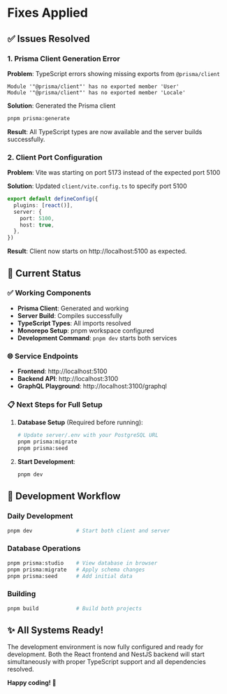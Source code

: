 # Fixes Applied

## ✅ Issues Resolved

### 1. Prisma Client Generation Error
**Problem**: TypeScript errors showing missing exports from `@prisma/client`
```
Module '"@prisma/client"' has no exported member 'User'
Module '"@prisma/client"' has no exported member 'Locale'
```

**Solution**: Generated the Prisma client
```bash
pnpm prisma:generate
```

**Result**: All TypeScript types are now available and the server builds successfully.

### 2. Client Port Configuration
**Problem**: Vite was starting on port 5173 instead of the expected port 5100

**Solution**: Updated `client/vite.config.ts` to specify port 5100
```typescript
export default defineConfig({
  plugins: [react()],
  server: {
    port: 5100,
    host: true,
  },
})
```

**Result**: Client now starts on http://localhost:5100 as expected.

## 🚀 Current Status

### ✅ Working Components
- **Prisma Client**: Generated and working
- **Server Build**: Compiles successfully
- **TypeScript Types**: All imports resolved
- **Monorepo Setup**: pnpm workspace configured
- **Development Command**: `pnpm dev` starts both services

### 🌐 Service Endpoints
- **Frontend**: http://localhost:5100
- **Backend API**: http://localhost:3100
- **GraphQL Playground**: http://localhost:3100/graphql

### 📋 Next Steps for Full Setup

1. **Database Setup** (Required before running):
   ```bash
   # Update server/.env with your PostgreSQL URL
   pnpm prisma:migrate
   pnpm prisma:seed
   ```

2. **Start Development**:
   ```bash
   pnpm dev
   ```

## 🔧 Development Workflow

### Daily Development
```bash
pnpm dev              # Start both client and server
```

### Database Operations
```bash
pnpm prisma:studio    # View database in browser
pnpm prisma:migrate   # Apply schema changes
pnpm prisma:seed      # Add initial data
```

### Building
```bash
pnpm build            # Build both projects
```

## ✨ All Systems Ready!

The development environment is now fully configured and ready for development. Both the React frontend and NestJS backend will start simultaneously with proper TypeScript support and all dependencies resolved.

**Happy coding! 🚀**
